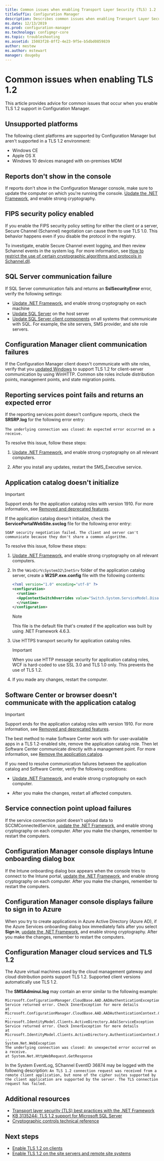 ```yaml
---
title: Common issues when enabling Transport Layer Security (TLS) 1.2
titleSuffix: Configuration Manager
description: Describes common issues when enabling Transport Layer Security (TLS) 1.2
ms.date: 12/13/2019
ms.prod: configuration-manager
ms.technology: configmgr-core
ms.topic: troubleshooting
ms.assetid: 15083f28-8ff2-4e23-9f5e-b5dbd0859839
author: mestew
ms.author: mstewart
manager: dougeby
---
```


# Common issues when enabling TLS 1.2

This article provides advice for common issues that occur when you enable TLS 1.2 support in Configuration Manager.

## Unsupported platforms

The following client platforms are supported by Configuration Manager but aren't supported in a TLS 1.2 environment:

- Windows CE
- Apple OS X
- Windows 10 devices managed with on-premises MDM

## Reports don't show in the console

If reports don't show in the Configuration Manager console, make sure to update the computer on which you're running the console. [Update the .NET Framework](enable-tls-1-2-client.md#bkmk_net), and enable strong cryptography.

## FIPS security policy enabled

If you enable the FIPS security policy setting for either the client or a server, Secure Channel (Schannel) negotiation can cause them to use TLS 1.0. This behavior happens even if you disable the protocol in the registry.

To investigate, enable Secure Channel event logging, and then review Schannel events in the system log. For more information, see [How to restrict the use of certain cryptographic algorithms and protocols in Schannel.dll](https://support.microsoft.com/help/245030/how-to-restrict-the-use-of-certain-cryptographic-algorithms-and-protoc).

## SQL Server communication failure

If SQL Server communication fails and returns an **SslSecurityError** error, verify the following settings:

- [Update .NET Framework](enable-tls-1-2-server.md#bkmk_net), and enable strong cryptography on each machine
- [Update SQL Server](enable-tls-1-2-server.md#bkmk_sql) on the host server
- [Update SQL Server client components](enable-tls-1-2-server.md#bkmk_sql-client) on all systems that communicate with SQL. For example, the site servers, SMS provider, and site role servers.

## Configuration Manager client communication failures

If the Configuration Manager client doesn't communicate with site roles, verify that you [updated Windows](enable-tls-1-2-client.md#bkmk_winhttp) to support TLS 1.2 for client-server communication by using WinHTTP. Common site roles include distribution points, management points, and state migration points.

## Reporting services point fails and returns an expected error

If the reporting services point doesn't configure reports, check the **SRSRP.log** for the following error entry:

`The underlying connection was closed:`
`An expected error occurred on a receive.`

To resolve this issue, follow these steps:

1. [Update .NET Framework](enable-tls-1-2-client.md#bkmk_net), and enable strong cryptography on all relevant computers.

1. After you install any updates, restart the SMS_Executive service.

## Application catalog doesn't initialize

> [!Important]  
> Support ends for the application catalog roles with version 1910. For more information, see [Removed and deprecated features](../changes/deprecated/removed-and-deprecated-cmfeatures.md).

If the application catalog doesn't initialize, check the **ServicePortalWebSite.svclog** file for the following error entry:

`SOAP security negotiation failed. The client and server can't communicate because they don't share a common algorithm.`

To resolve this issue, follow these steps:

1. [Update .NET Framework](enable-tls-1-2-client.md#bkmk_net), and enable strong cryptography on all relevant computers.

1. In the `%WinDir%\System32\InetSrv` folder of the application catalog server, create a **W2SP.exe.config** file with the following contents:

    ``` XML
    <?xml version="1.0" encoding="utf-8" ?>
    <configuration>
      <runtime>
      <AppContextSwitchOverrides value="Switch.System.ServiceModel.DisableUsingServicePointManagerSecurityProtocols=false;Switch.System.Net.DontEnableSchUseStrongCrypto=false" />
      </runtime>
    </configuration>
    ```

    > [!NOTE]
    > This file is the default file that's created if the application was built by using .NET Framework 4.6.3.

1. Use HTTPS transport security for application catalog roles.

    > [!Important]
    > When you use HTTP message security for application catalog roles, WCF is hard-coded to use SSL 3.0 and TLS 1.0 only. This prevents the use of TLS 1.2.

1. If you made any changes, restart the computer.

## Software Center or browser doesn't communicate with the application catalog

> [!Important]  
> Support ends for the application catalog roles with version 1910. For more information, see [Removed and deprecated features](../changes/deprecated/removed-and-deprecated-cmfeatures.md).

The best method to make Software Center work with for user-available apps in a TLS 1.2-enabled site, remove the application catalog role. Then let Software Center communicate directly with a management point. For more information, see [Remove the application catalog](../../../apps/plan-design/plan-for-and-configure-application-management.md#bkmk_remove-appcat).

If you need to resolve communication failures between the application catalog and Software Center, verify the following conditions:

- [Update .NET Framework](enable-tls-1-2-client.md#bkmk_net), and enable strong cryptography on each computer.

- After you make the changes, restart all affected computers.

<!-- - Configure the browser is configured to support TLS 1. Prior to Windows 10, this option was disabled by default. removing, Silverlight experience is out of support-->

## Service connection point upload failures

If the service connection point doesn't upload data to SCCMConnectedService, [update the .NET Framework](enable-tls-1-2-server.md#bkmk_net), and enable strong cryptography on each computer. After you make the changes, remember to restart the computers.

## Configuration Manager console displays Intune onboarding dialog box

If the Intune onboarding dialog box appears when the console tries to connect to the Intune portal, [update the .NET Framework](enable-tls-1-2-client.md#bkmk_net), and enable strong cryptography on each computer. After you make the changes, remember to restart the computers.

## Configuration Manager console displays failure to sign in to Azure

When you try to create applications in Azure Active Directory (Azure AD), if the Azure Services onboarding dialog box immediately fails after you select **Sign in**, [update the .NET Framework](enable-tls-1-2-server.md#bkmk_net), and enable strong cryptography. After you make the changes, remember to restart the computers.

## Configuration Manager cloud services and TLS 1.2

The Azure virtual machines used by the cloud management gateway and cloud distribution points support TLS 1.2. Supported client versions automatically use TLS 1.2.

The **SMSAdminui.log** may contain an error similar to the following example:

``` Log
Microsoft.ConfigurationManager.CloudBase.AAD.AADAuthenticationException
Service returned error. Check InnerException for more details
at Microsoft.ConfigurationManager.CloudBase.AAD.AADAuthenticationContext.GetAADAuthResultObject
...
Microsoft.IdentityModel.Clients.ActiveDirectory.AdalServiceException
Service returned error. Check InnerException for more details
at Microsoft.IdentityModel.Clients.ActiveDirectory.AuthenticationContext.RunAsyncTask
...
System.Net.WebException
The underlying connection was closed: An unexpected error occurred on a receive.
at System.Net.HttpWebRequest.GetResponse
```

In the System EventLog, SChannel EventID 36874 may be logged with the following description: `An TLS 1.2 connection request was received from a remote client application, but none of the cipher suites supported by the client application are supported by the server. The TLS connection request has failed.`
<!--SCCMDocs issue #1608-->

## Additional resources

- [Transport layer security (TLS) best practices with the .NET Framework](/dotnet/framework/network-programming/tls#configuring-security-via-the-windows-registry)
- [KB 3135244: TLS 1.2 support for Microsoft SQL Server](https://support.microsoft.com/help/3135244/tls-1-2-support-for-microsoft-sql-server)
- [Cryptographic controls technical reference](cryptographic-controls-technical-reference.md)

## Next steps

- [Enable TLS 1.2 on clients](enable-tls-1-2-client.md)
- [Enable TLS 1.2 on the site servers and remote site systems](enable-tls-1-2-server.md)